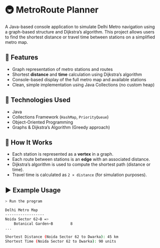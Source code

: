 # 🚇 MetroRoute Planner

A Java-based console application to simulate Delhi Metro navigation using a graph-based structure and Dijkstra’s algorithm. This project allows users to find the shortest distance or travel time between stations on a simplified metro map.

## 📌 Features

- Graph representation of metro stations and routes
- Shortest **distance** and **time** calculation using Dijkstra’s algorithm
- Console-based display of the full metro map and available stations
- Clean, simple implementation using Java Collections (no custom heap)

## 🔧 Technologies Used

- Java
- Collections Framework (`HashMap`, `PriorityQueue`)
- Object-Oriented Programming
- Graphs & Dijkstra’s Algorithm (Greedy approach)

## 🧠 How It Works

- Each station is represented as a **vertex** in a graph.
- Each route between stations is an **edge** with an associated distance.
- Dijkstra’s algorithm is used to compute the shortest path (distance or time).
- Travel time is calculated as `2 × distance` (for simulation purposes).

## ▶️ Example Usage

```bash
> Run the program

Delhi Metro Map
------------------
Noida Sector 62~B =>
    Botanical Garden~B        8
...

Shortest Distance (Noida Sector 62 to Dwarka): 45 km
Shortest Time (Noida Sector 62 to Dwarka): 90 units
